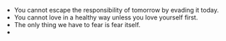 - You cannot escape the responsibility of tomorrow by evading it today.
- You cannot love in a healthy way unless you love yourself first.
- The only thing we have to fear is fear itself.
- 